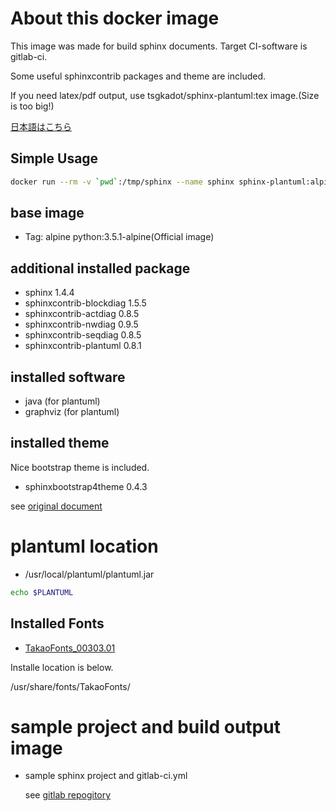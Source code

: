 # About this docker image

This image was made for build sphinx documents. Target CI-software is gitlab-ci.

Some useful sphinxcontrib packages and theme are included.

If you need latex/pdf output, use tsgkadot/sphinx-plantuml:tex image.(Size is too big!)

[日本語はこちら](https://github.com/tsgkdt/sphinx-plantuml/blob/master/README_ja.md)


## Simple Usage

```sh
docker run --rm -v `pwd`:/tmp/sphinx --name sphinx sphinx-plantuml:alpine sphinx-build -b html /tmp/sphinx/source /tmp/sphinx/build
```


## base image

- Tag: alpine  python:3.5.1-alpine(Official image)

## additional installed package

- sphinx 1.4.4
- sphinxcontrib-blockdiag 1.5.5
- sphinxcontrib-actdiag 0.8.5
- sphinxcontrib-nwdiag 0.9.5
- sphinxcontrib-seqdiag 0.8.5
- sphinxcontrib-plantuml 0.8.1

## installed software

- java (for plantuml)
- graphviz (for plantuml)

## installed theme

Nice bootstrap theme is included.

- sphinxbootstrap4theme 0.4.3

see [original document](https://github.com/myyasuda/sphinxbootstrap4theme)

# plantuml location

- /usr/local/plantuml/plantuml.jar

```sh
echo $PLANTUML

```

## Installed Fonts

- [TakaoFonts_00303.01](https://launchpad.net/takao-fonts)

Installe location is below.

/usr/share/fonts/TakaoFonts/


# sample project and build output image

- sample sphinx project and gitlab-ci.yml

  see [gitlab repogitory](https://gitlab.com/tsgkdt/sphinx-plantuml/)
  

